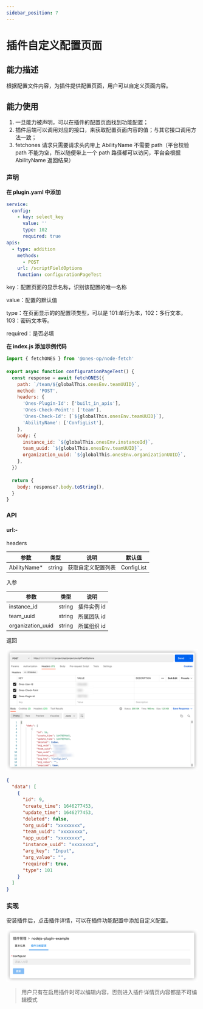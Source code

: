 ```yaml
---
sidebar_position: 7
---
```


# 插件自定义配置页面

## 能力描述

根据配置文件内容，为插件提供配置页面，用户可以自定义页面内容。

## 能力使用

1. 一旦能力被声明，可以在插件的配置页面找到功能配置；
2. 插件后端可以调用对应的接口，来获取配置页面内容的值；与其它接口调用方法一致；
3. fetchones 请求只需要请求头内带上 AbilityName 不需要 path（平台校验 path 不能为空，所以随便带上一个 path 路径都可以访问，平台会根据 AbilityName 返回结果）

### 声明

**在 plugin.yaml 中添加**

```yaml
service:
  config:
    - key: select_key
      value: ''
      type: 102
      required: true
apis:
  - type: addition
    methods:
      - POST
    url: /scriptFieldOptions
    function: configurationPageTest
```

key：配置页面的显示名称，识别该配置的唯一名称

value：配置的默认值

type：在页面显示的的配置项类型，可以是 101:单行为本，102：多行文本，103：密码文本等。

required：是否必填

**在 index.js 添加示例代码**

```javascript
import { fetchONES } from '@ones-op/node-fetch'

export async function configurationPageTest() {
  const response = await fetchONES({
    path: `/team/${globalThis.onesEnv.teamUUID}`,
    method: 'POST',
    headers: {
      'Ones-Plugin-Id': ['built_in_apis'],
      'Ones-Check-Point': ['team'],
      'Ones-Check-Id': [`${globalThis.onesEnv.teamUUID}`],
      'AbilityName': ['ConfigList'],
    },
    body: {
      instance_id: `${globalThis.onesEnv.instanceId}`,
      team_uuid: `${globalThis.onesEnv.teamUUID}`,
      organization_uuid: `${globalThis.onesEnv.organizationUUID}`,
    },
  })

  return {
    body: response?.body.toString(),
  }
}
```

### API

#### url:-

headers

| 参数          | 类型   | 说明               | 默认值     |
| ------------- | ------ | ------------------ | ---------- |
| AbilityName\* | string | 获取自定义配置列表 | ConfigList |

入参

| 参数              | 类型   | 说明        |
| ----------------- | ------ | ----------- |
| instance_id       | string | 插件实例 id |
| team_uuid         | string | 所属团队 id |
| organization_uuid | string | 所属组织 id |

返回

![image](index1.jpg)

```json
{
  "data": [
    {
      "id": 9,
      "create_time": 1646277453,
      "update_time": 1646277453,
      "deleted": false,
      "org_uuid": "xxxxxxxx",
      "team_uuid": "xxxxxxxx",
      "app_uuid": "xxxxxxxx",
      "instance_uuid": "xxxxxxxx",
      "arg_key": "Input",
      "arg_value": "",
      "required": true,
      "type": 101
    }
  ]
}
```

### 实现

安装插件后，点击插件详情，可以在插件功能配置中添加自定义配置。

![image](index2.jpg)

> 用户只有在启用插件时可以编辑内容，否则进入插件详情页内容都是不可编辑模式
